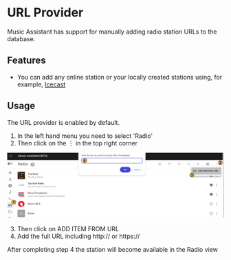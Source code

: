 # URL Provider

Music Assistant has support for manually adding radio station URLs to the database.

## Features

- You can add any online station or your locally created stations using, for example, [Icecast](https://icecast.org/)

## Usage

The URL provider is enabled by default.

1. In the left hand menu you need to select 'Radio'
2. Then click on the ⋮ in the top right corner

![screenshot](../assets/screenshots/url.png)

3. Then click on ADD ITEM FROM URL
4. Add the full URL including http:// or https:// 

After completing step 4 the station will become available in the Radio view
